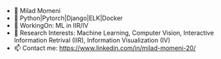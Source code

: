 - 👋 Milad Momeni
- 👀 Python|Pytorch|Django|ELK|Docker
- 🌱 WorkingOn: ML in IIR/IV
- 💞️ Research Interests: Machine Learning, Computer Vision, Interactive Information Retrival (IIR), Information Visualization (IV)
- 📫 Contact me: https://www.linkedin.com/in/milad-momeni-20/

<!---
milad1372/milad1372 is a ✨ special ✨ repository because its `README.md` (this file) appears on your GitHub profile.
You can click the Preview link to take a look at your changes.
--->
